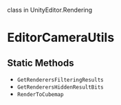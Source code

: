 class in UnityEditor.Rendering
# EditorCameraUtils

## Static Methods
- `GetRenderersFilteringResults`
- `GetRenderersHiddenResultBits`
- `RenderToCubemap`
